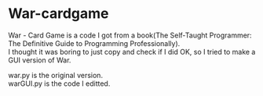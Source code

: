 # War-cardgame

War - Card Game is a code I got from a book(The Self-Taught Programmer: The Definitive Guide to Programming Professionally).  
I thought it was boring to just copy and check if I did OK, so I tried to make a GUI version of War.

war.py is the original version.  
warGUI.py is the code I editted.
